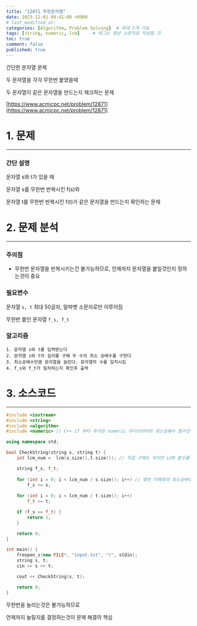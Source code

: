 ```yaml
---
title: "12871 무한문자열"
date: 2023-12-01 09:41:00 +0900
# last_modified_at: 
categories: [Algorithm, Problem Solving]  # 최대 2개 가능
tags: [string, numeric, lcm]     # 태그는 항상 소문자로 작성할 것
toc: true
comment: false
published: true
---
```


간단한 문자열 문제

두 문자열을 각각 무한번 붙였을때

두 문자열이 같은 문자열을 만드는지 체크하는 문제

[https://www.acmicpc.net/problem/12871](https://www.acmicpc.net/problem/12871)

# 1. 문제
---
### 간단 설명
문자열 s와 t가 있을 때

문자열 s를 무한번 반복시킨 f(s)와

문자열 t를 무한번 반복시킨 f(t)가 같은 문자열을 만드는지 확인하는 문제


# 2. 문제 분석
---
### 주의점
- 무한번 문자열을 반복시키는건 불가능하므로, 언제까지 문자열을 붙일것인지 정하는것이 중요

### 필요변수
문자열 `s, t` 최대 50글자, 알파벳 소문자로만 이루어짐

무한번 붙인 문자열 `f_s, f_t`

### 알고리즘
```
1. 문자열 s와 t를 입력받는다
2. 문자열 s와 t의 길이를 구해 두 수의 최소 공배수를 구한다
3. 최소공배수만큼 문자열을 늘린다. 문자열의 수를 일치시킴
4. f_s와 f_t가 일치하는지 확인후 출력
```

# 3. 소스코드
---

```cpp
#include <iostream>
#include <string>
#include <algorithm>
#include <numeric> // C++ 17 부터 추가된 numeric 라이브러리의 최소공배수 함수인 LCM 이용

using namespace std;

bool CheckString(string s, string t) {
	int lcm_num =  lcm(s.size(),t.size()); // 직접 구해도 되지만 LCM 함수를 이용해봄

	string f_s, f_t;
	
	for (int i = 0; i < lcm_num / s.size(); i++) // 몇번 더해줘야 최소공배수 일치될지
		f_s += s;
	
	for (int i = 0; i < lcm_num / t.size(); i++)
		f_t += t;

	if (f_s == f_t) {
		return 1;
	}

	return 0;
}

int main() {
	freopen_s(new FILE*, "input.txt", "r", stdin);
	string s, t;
	cin >> s >> t;

	cout << CheckString(s, t);

	return 0;
}
```

무한번을 늘리는것은 불가능하므로

언제까지 늘릴지를 결정하는것이 문제 해결의 핵심